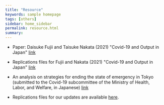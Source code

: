 ```yaml
---
title: "Resource"
keywords: sample homepage
tags: [others]
sidebar: home_sidebar
permalink: resource.html
summary:
---
```


- Paper: Daisuke Fujii and Taisuke Nakata (2021) "Covid-19 and Output in Japan" [link](./files/FujiiNakata_Covid19.pdf)

- Replications files for Fujii and Nakata (2021) "Covid-19 and Output in Japan" [link](https://github.com/Covid19OutputJapan/Covid19OutputJapan.github.io/tree/main/_archives/)

- An analysis on strategies for ending the state of emergency in Tokyo (submitted to the Covid-19 subcommittee of the Ministry of Health, Labor, and Welfare, in Japanese) [link](./files/Slides_緊急事態宣言解除基準_0115.pdf)

- Replications files for our updates are available [here](https://github.com/Covid19OutputJapan/Covid19OutputJapan.github.io/tree/main/_archives/).
